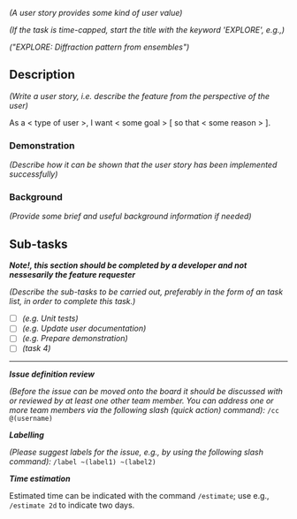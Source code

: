*(A user story provides some kind of user value)*

*(If the task is time-capped, start the title with the keyword 'EXPLORE', e.g.,)*

*("EXPLORE: Diffraction pattern from ensembles")*

## Description

*(Write a user story, i.e. describe the feature from the perspective of the user)*

As a < type of user >, I want < some goal > [ so that < some reason > ].

### Demonstration
*(Describe how it can be shown that the user story has been implemented successfully)*

### Background
*(Provide some brief and useful background information if needed)*

## Sub-tasks

***Note!, this section should be completed by a developer and not nessesarily the feature requester***

*(Describe the sub-tasks to be carried out, preferably in the form of an task list, in order to complete this task.)*
* [ ] *(e.g. Unit tests)*
* [ ] *(e.g. Update user documentation)*
* [ ] *(e.g. Prepare demonstration)*
* [ ] *(task 4)*

______________________________________________________________

***Issue definition review***

*(Before the issue can be moved onto the board it should be discussed with or reviewed by at least one other team member. You can address one or more team members via the following slash (quick action) command):*
`/cc @(username)`

***Labelling***

*(Please suggest labels for the issue, e.g., by using the following slash command):*
`/label ~(label1) ~(label2)`

***Time estimation***

Estimated time can be indicated with the command `/estimate`; use e.g., `/estimate 2d` to indicate two days.
